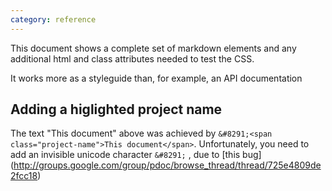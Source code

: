 ```yaml
---
category: reference
---
```


&#8291;<span class="project-name">This document</span> shows a complete set of markdown elements and any additional html and class attributes needed to test the CSS. 

It works more as a styleguide than, for example, an API documentation

Adding a higlighted project name
--------------

The text <span class="project-name">"This document" </span> above was achieved by `&#8291;<span class="project-name">This document</span>`. Unfortunately, you need to add an invisible unicode character `&#8291;` , due to [this bug] (http://groups.google.com/group/pdoc/browse_thread/thread/725e4809de2fcc18)

